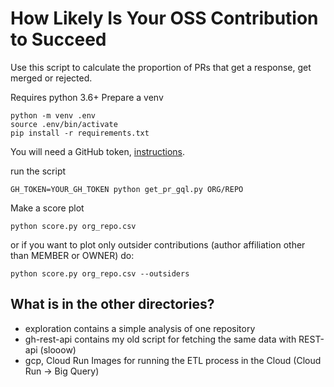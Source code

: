 # How Likely Is Your OSS Contribution to Succeed
Use this script to calculate the proportion of PRs that get a response, get merged or rejected.

Requires python 3.6+
Prepare a venv
```shell
python -m venv .env
source .env/bin/activate
pip install -r requirements.txt
```
You will need a GitHub token, [instructions](https://docs.github.com/en/free-pro-team@latest/github/authenticating-to-github/creating-a-personal-access-token).

run the script
```shell
GH_TOKEN=YOUR_GH_TOKEN python get_pr_gql.py ORG/REPO
```
Make a score plot
```shell
python score.py org_repo.csv
```
or if you want to plot only outsider contributions (author affiliation other than MEMBER or OWNER) do:
```shell
python score.py org_repo.csv --outsiders
```
## What is in the other directories?
- exploration contains a simple analysis of one repository
- gh-rest-api contains my old script for fetching the same data with REST-api (slooow)
- gcp, Cloud Run Images for running the ETL process in the Cloud (Cloud Run -> Big Query)
